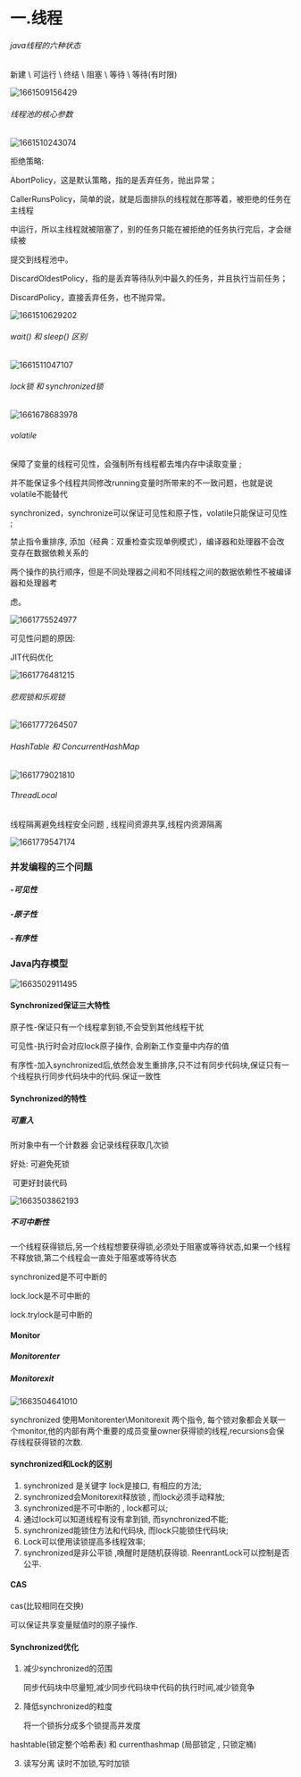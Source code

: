 # 一.线程

###### java线程的六种状态

新建 \ 可运行 \ 终结 \ 阻塞 \ 等待 \ 等待(有时限)

![1661509156429](C:\Users\chen\AppData\Roaming\Typora\typora-user-images\1661509156429.png)





  

###### 线程池的核心参数

![1661510243074](C:\Users\chen\AppData\Roaming\Typora\typora-user-images\1661510243074.png)

拒绝策略:

AbortPolicy，这是默认策略，指的是丢弃任务，抛出异常； 

CallerRunsPolicy，简单的说，就是后面排队的线程就在那等着，被拒绝的任务在主线程 

中运行，所以主线程就被阻塞了，别的任务只能在被拒绝的任务执行完后，才会继续被 

提交到线程池中。 

DiscardOldestPolicy，指的是丢弃等待队列中最久的任务，并且执行当前任务； 

DiscardPolicy，直接丢弃任务，也不抛异常。 



![1661510629202](C:\Users\chen\AppData\Roaming\Typora\typora-user-images\1661510629202.png)

###### wait() 和 sleep() 区别

![1661511047107](C:\Users\chen\AppData\Roaming\Typora\typora-user-images\1661511047107.png)



###### lock锁 和 synchronized锁

 ![1661678683978](C:\Users\chen\AppData\Roaming\Typora\typora-user-images\1661678683978.png)



###### volatile

保障了变量的线程可见性，会强制所有线程都去堆内存中读取变量 ;

并不能保证多个线程共同修改running变量时所带来的不一致问题，也就是说volatile不能替代 

synchronized，synchronize可以保证可见性和原子性，volatile只能保证可见性 ;

禁止指令重排序, 添加（经典：双重检查实现单例模式），编译器和处理器不会改变存在数据依赖关系的 

两个操作的执行顺序，但是不同处理器之间和不同线程之间的数据依赖性不被编译器和处理器考 

虑。 

![1661775524977](C:\Users\chen\AppData\Roaming\Typora\typora-user-images\1661775524977.png)

可见性问题的原因:

JIT代码优化

![1661776481215](C:\Users\chen\AppData\Roaming\Typora\typora-user-images\1661776481215.png)



###### 悲观锁和乐观锁

![1661777264507](C:\Users\chen\AppData\Roaming\Typora\typora-user-images\1661777264507.png)

###### HashTable 和 ConcurrentHashMap

![1661779021810](C:\Users\chen\AppData\Roaming\Typora\typora-user-images\1661779021810.png)

###### ThreadLocal  

线程隔离避免线程安全问题 , 线程间资源共享,线程内资源隔离

![1661779547174](C:\Users\chen\AppData\Roaming\Typora\typora-user-images\1661779547174.png)



### 并发编程的三个问题

##### -可见性

##### -原子性

##### -有序性



### Java内存模型



![1663502911495](C:\Users\chen\AppData\Roaming\Typora\typora-user-images\1663502911495.png)

#### Synchronized保证三大特性

原子性-保证只有一个线程拿到锁,不会受到其他线程干扰

可见性-执行时会对应lock原子操作, 会刷新工作变量中内存的值

有序性-加入synchronized后,依然会发生重排序,只不过有同步代码块,保证只有一个线程执行同步代码块中的代码.保证一致性

#### Synchronized的特性

##### 可重入   

所对象中有一个计数器 会记录线程获取几次锁

好处: 可避免死锁

​		  可更好封装代码



![1663503862193](C:\Users\chen\AppData\Roaming\Typora\typora-user-images\1663503862193.png)



##### 不可中断性

一个线程获得锁后,另一个线程想要获得锁,必须处于阻塞或等待状态,如果一个线程不释放锁,第二个线程会一直处于阻塞或等待状态

synchronized是不可中断的

lock.lock是不可中断的

lock.trylock是可中断的



#### Monitor

##### Monitorenter

##### Monitorexit 

![1663504641010](C:\Users\chen\AppData\Roaming\Typora\typora-user-images\1663504641010.png)



synchronized 使用Monitorenter\Monitorexit 两个指令, 每个锁对象都会关联一个monitor,他的内部有两个重要的成员变量owner获得锁的线程,recursions会保存线程获得锁的次数.



#### synchronized和Lock的区别

1. synchronized 是关键字 lock是接口, 有相应的方法;
2. synchronized会Monitorexit释放锁 , 而lock必须手动释放;
3. synchronized是不可中断的 , lock都可以;
4. 通过lock可以知道线程有没有拿到锁, 而synchronized不能;
5. synchronized能锁住方法和代码块, 而lock只能锁住代码块;
6. Lock可以使用读锁提高多线程效率;
7. synchronized是非公平锁 ,唤醒时是随机获得锁. ReenrantLock可以控制是否公平.

#### CAS

cas(比较相同在交换)

可以保证共享变量赋值时的原子操作. 

#### Synchronized优化

1. 减少synchronized的范围

   同步代码块中尽量短,减少同步代码块中代码的执行时间,减少锁竞争

2. 降低synchronized的粒度

   将一个锁拆分成多个锁提高并发度

hashtable(锁定整个哈希表) 和 currenthashmap (局部锁定 , 只锁定桶)

3. 读写分离 读时不加锁,写时加锁